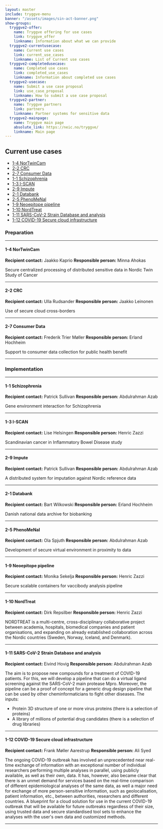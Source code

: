 ```yaml
---
layout: master
include: tryggve-menu
banner: "/assets/images/sin-act-banner.png"
show-groups:
  tryggve2-offer:
    name: Tryggve offering for use cases
    link: tryggve_offer
    linkname: Information about what we can provide
  tryggve2-currentusecase:
    name: Current use cases
    link: current_use_cases
    linkname: List of Current use cases
  tryggve2-completedusecase:
    name: Completed use cases
    link: completed_use_cases
    linkname: Information about completed use cases
  tryggve2-usecase:
    name: Submit a use case proposal
    link: use_case_proposal
    linkname: How to submit a use case proposal
  tryggve2-partner:
    name: Tryggve partners
    link: partners
    linkname: Partner systems for sensitive data
  tryggve2-mainpage:
    name: Tryggve main page
    absolute_link: https://neic.no/tryggve/
    linkname: Main page
---
```



## Current use cases

* [1-4 NorTwinCam](#1-4-nortwincam)
* [2-2 CRC](#2-2-crc)
* [2-7 Consumer Data](#2-7-consumer-data)
* [1-1 Schizophrenia](#1-1-schizophrenia)
* [1-3 I-SCAN](#1-3-i-scan)
* [2-9 Impute](#2-9-impute)
* [2-1 Databank](#2-1-databank)
* [2-5 PhenoMeNal](#2-5-phenomenal)
* [1-9 Neoepitope pipeline](#1-9-neoepitope-pipeline)
* [1-10 NordTreat](#1-10-nordtreat)
* [1-11 SARS-CoV-2 Strain Database and analysis](#1-11-sars-cov-2-train-database-and-analysis)
* [1-12 COVID-19 Secure cloud infrastructure](#1-12-covid-19-secure-cloud-infrastructure)

### Preparation

---

#### 1-4 NorTwinCam

**Recipient contact:** Jaakko Kaprio
**Responsible person:** Minna Ahokas

Secure centralized processing of distributed sensitive data in Nordic Twin Study of Cancer

---

#### 2-2 CRC

**Recipient contact:** Ulla Rudsander
**Responsible person:** Jaakko Leinonen

Use of secure cloud cross-borders

---

#### 2-7 Consumer Data

**Recipient contact:** Frederik Trier Møller 
**Responsible person:** Erland Hochheim

Support to consumer data collection for public health benefit 

---

### Implementation

---

#### 1-1 Schizophrenia

**Recipient contact:** Patrick Sullivan
**Responsible person:** Abdulrahman Azab

Gene environment interaction for Schizophrenia 

---

#### 1-3 I-SCAN

**Recipient contact:** Lise Helsingen
**Responsible person:** Henric Zazzi

Scandinavian cancer in Inflammatory Bowel Disease study

---

#### 2-9 Impute

**Recipient contact:** Patrick Sullivan
**Responsible person:** Abdulrahman Azab

A distributed system for imputation against Nordic reference data

---

#### 2-1 Databank

**Recipient contact:** Bart Wilkowski
**Responsible person:** Erland Hochheim

Danish national data archive for biobanking

---

#### 2-5 PhenoMeNal

**Recipient contact:** Ola Spjuth
**Responsible person:** Abdulrahman Azab

Development of secure virtual environment in proximity to data

---

#### 1-9 Neoepitope pipeline

**Recipient contact:** Monika Sekelja
**Responsible person:** Henric Zazzi

Secure scalable containers for vaccibody analysis pipeline

---

#### 1-10 NordTreat

**Recipient contact:** Dirk Repsilber
**Responsible person:** Henric Zazzi

NORDTREAT is a multi-centre, cross-disciplinary collaborative project between academia, hospitals, biomedical companies and patient organisations, and expanding on already established collaboration across the Nordic countries (Sweden, Norway, Iceland, and Denmark).

---

#### 1-11 SARS-CoV-2 Strain Database and analysis

**Recipient contact:** Eivind Hovig
**Responsible person:** Abdulrahman Azab

The aim is to propose new compounds for a treatment of COVID-19 patients. For this, we will develop a pipeline that can do a virtual ligand screening against the SARS-CoV-2 main protease Mpro. Moreover, the pipeline can be a proof of concept for a generic drug design pipeline that can be used by other cheminformaticians to fight other diseases. The inputs: 
* Protein 3D structure of one or more virus proteins (there is a selection of proteins)
* A library of millions of potential drug candidates (there is a selection of drug libraries)

---

#### 1-12 COVID-19 Secure cloud infrastructure

**Recipient contact:** Frank Møller Aarestrup
**Responsible person:** Ali Syed

The ongoing COVID-19 outbreak has involved an unprecedented near real-time exchange of information with an exceptional number of individual researchers performing multiple analyses in parallel, using publicly available, as well as their own, data. It has, however, also became clear that there is an unmet demand for services based on the real-time comparison of different epidemiological analyses of the same data, as well a major need for exchange of more person-sensitive information, such as geolocalisation, patient information,  etc., between authorities, researchers and different countries.
A blueprint for a cloud solution for use in the current COVID-19 outbreak that will be available for future outbreaks regardless of their size, using trusted data and secure standardised tool sets to enhance the analyses with the user's own data and customized methods.

---

